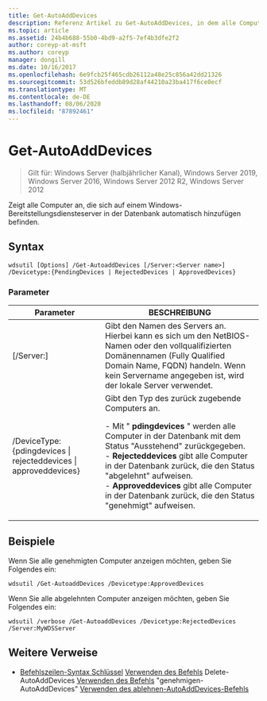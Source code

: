 ```yaml
---
title: Get-AutoAddDevices
description: Referenz Artikel zu Get-AutoAddDevices, in dem alle Computer angezeigt werden, die sich in der Datenbank zum automatischen Hinzufügen auf einem Windows-Bereitstellungsdiensteserver befinden.
ms.topic: article
ms.assetid: 24b4b688-55b0-4bd9-a2f5-7ef4b3dfe2f2
author: coreyp-at-msft
ms.author: coreyp
manager: dongill
ms.date: 10/16/2017
ms.openlocfilehash: 6e9fcb25f465cdb26112a48e25c856a42dd21326
ms.sourcegitcommit: 53d526bfeddb89d28af44210a23ba417f6ce0ecf
ms.translationtype: MT
ms.contentlocale: de-DE
ms.lasthandoff: 08/06/2020
ms.locfileid: "87892461"
---
```

# <a name="get-autoadddevices"></a>Get-AutoAddDevices

> Gilt für: Windows Server (halbjährlicher Kanal), Windows Server 2019, Windows Server 2016, Windows Server 2012 R2, Windows Server 2012

Zeigt alle Computer an, die sich auf einem Windows-Bereitstellungsdiensteserver in der Datenbank automatisch hinzufügen befinden.

## <a name="syntax"></a>Syntax
```
wdsutil [Options] /Get-AutoaddDevices [/Server:<Server name>] /Devicetype:{PendingDevices | RejectedDevices | ApprovedDevices}
```
### <a name="parameters"></a>Parameter
|Parameter|BESCHREIBUNG|
|-------|--------|
|[/Server:<Server name>]|Gibt den Namen des Servers an. Hierbei kann es sich um den NetBIOS-Namen oder den vollqualifizierten Domänennamen (Fully Qualified Domain Name, FQDN) handeln. Wenn kein Servername angegeben ist, wird der lokale Server verwendet.|
|/DeviceType: {pdingdevices &#124; rejecteddevices &#124; approveddevices}|Gibt den Typ des zurück zugebende Computers an.<p>-   Mit " **pdingdevices** " werden alle Computer in der Datenbank mit dem Status "Ausstehend" zurückgegeben.<br />-   **Rejecteddevices** gibt alle Computer in der Datenbank zurück, die den Status "abgelehnt" aufweisen.<br />-   **Approveddevices** gibt alle Computer in der Datenbank zurück, die den Status "genehmigt" aufweisen.|
## <a name="examples"></a>Beispiele
Wenn Sie alle genehmigten Computer anzeigen möchten, geben Sie Folgendes ein:
```
wdsutil /Get-AutoaddDevices /Devicetype:ApprovedDevices
```
Wenn Sie alle abgelehnten Computer anzeigen möchten, geben Sie Folgendes ein:
```
wdsutil /verbose /Get-AutoaddDevices /Devicetype:RejectedDevices /Server:MyWDSServer
```
## <a name="additional-references"></a>Weitere Verweise
- [Befehlszeilen-Syntax Schlüssel](command-line-syntax-key.md) 
 [Verwenden des Befehls](using-the-delete-autoadddevices-command.md) 
 Delete-AutoAddDevices [Verwenden des Befehls](using-the-approve-autoadddevices-command.md) 
 "genehmigen-AutoAddDevices" [Verwenden des ablehnen-AutoAddDevices-Befehls](using-the-reject-autoadddevices-command.md)

